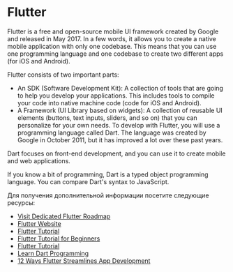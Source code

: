 # Flutter

Flutter is a free and open-source mobile UI framework created by Google and released in May 2017. In a few words, it allows you to create a native mobile application with only one codebase. This means that you can use one programming language and one codebase to create two different apps (for iOS and Android).

Flutter consists of two important parts:

- An SDK (Software Development Kit): A collection of tools that are going to help you develop your applications. This includes tools to compile your code into native machine code (code for iOS and Android).
- A Framework (UI Library based on widgets): A collection of reusable UI elements (buttons, text inputs, sliders, and so on) that you can personalize for your own needs.
  To develop with Flutter, you will use a programming language called Dart. The language was created by Google in October 2011, but it has improved a lot over these past years.

Dart focuses on front-end development, and you can use it to create mobile and web applications.

If you know a bit of programming, Dart is a typed object programming language. You can compare Dart's syntax to JavaScript.

Для получения дополнительной информации посетите следующие ресурсы:

- [Visit Dedicated Flutter Roadmap](/flutter)
- [Flutter Website](https://flutter.dev)
- [Flutter Tutorial](https://www.w3adda.com/flutter-tutorial)
- [Flutter Tutorial for Beginners](https://www.youtube.com/watch?v=1ukSR1GRtMU&list=PL4cUxeGkcC9jLYyp2Aoh6hcWuxFDX6PBJ)
- [Flutter Tutorial](https://www.w3adda.com/flutter-tutorial)
- [Learn Dart Programming](https://www.tutorialspoint.com/dart_programming/index.htm)
- [12 Ways Flutter Streamlines App Development](https://thenewstack.io/12-ways-flutter-streamlines-app-development/)
